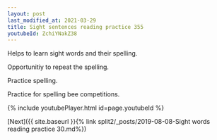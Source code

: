 ```yaml
---
layout: post
last_modified_at: 2021-03-29
title: Sight sentences reading practice 355
youtubeId: ZchiYNakZ38
---
```

 
 
Helps to learn sight words and their spelling.

Opportunitiy to repeat the spelling. 

Practice spelling. 
 
Practice for spelling bee competitions. 
 
{% include youtubePlayer.html id=page.youtubeId %}
 
 

[Next]({{ site.baseurl }}{% link  split2/_posts/2019-08-08-Sight words reading practice 30.md%})
 
